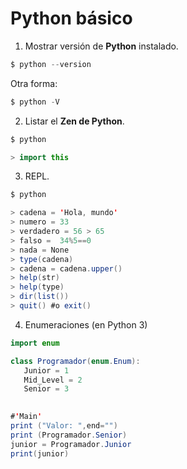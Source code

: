 # Python básico


1. Mostrar versión de **Python** instalado.

```java
$ python --version

```

Otra forma:
```java
$ python -V
```


2. Listar el **Zen de Python**.

```java
$ python
```

```java
> import this
```

3. REPL.

```java
$ python
```

```java
> cadena = 'Hola, mundo'
> numero = 33
> verdadero = 56 > 65
> falso =  34%5==0
> nada = None
> type(cadena)
> cadena = cadena.upper()
> help(str)
> help(type)
> dir(list())
> quit() #o exit()
```

4. Enumeraciones (en Python 3)

```java
import enum

class Programador(enum.Enum):
   Junior = 1
   Mid_Level = 2
   Senior = 3
   

#'Main'
print ("Valor: ",end="")
print (Programador.Senior)
junior = Programador.Junior
print(junior)
   
```



